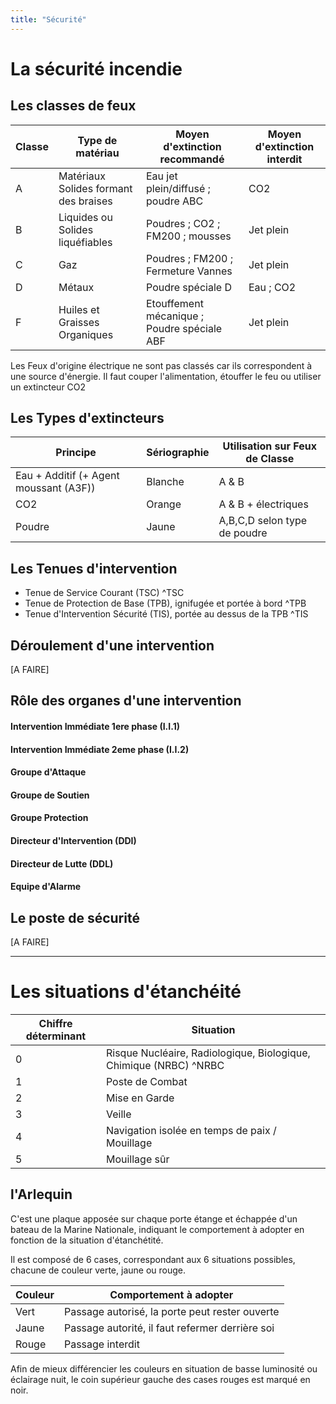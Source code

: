 ```yaml
---
title: "Sécurité"
---
```


# La sécurité incendie

## Les classes de feux

| Classe | Type de matériau                      | Moyen d'extinction recommandé               | Moyen d'extinction interdit |
| ------ | ------------------------------------- | ------------------------------------------- | --------------------------- |
| A      | Matériaux Solides formant des braises | Eau jet plein/diffusé ; poudre ABC          | CO2                         |
| B      | Liquides ou Solides liquéfiables      | Poudres ; CO2 ; FM200 ; mousses             | Jet plein                   |
| C      | Gaz                                   | Poudres ; FM200 ; Fermeture Vannes          | Jet plein                   |
| D      | Métaux                                | Poudre spéciale D                           | Eau ; CO2                   |
| F      | Huiles et Graisses Organiques         | Etouffement mécanique ; Poudre spéciale ABF | Jet plein                   |

Les Feux d'origine électrique ne sont pas classés car ils correspondent à une source d'énergie. Il faut couper l'alimentation, étouffer le feu ou utiliser un extincteur CO2

## Les Types d'extincteurs

| Principe                               | Sériographie | Utilisation sur Feux de Classe |
| -------------------------------------- | ------------ | ------------------------------ |
| Eau + Additif (+ Agent moussant (A3F)) | Blanche      | A & B                          |
| CO2                                    | Orange       | A & B + électriques            |
| Poudre                                 | Jaune        | A,B,C,D selon type de poudre   |

## Les Tenues d'intervention

- Tenue de Service Courant (TSC) ^TSC
- Tenue de Protection de Base (TPB), ignifugée et portée à bord ^TPB
- Tenue d'Intervention Sécurité (TIS), portée au dessus de la TPB ^TIS

## Déroulement d'une intervention

\[A FAIRE\]

## Rôle des organes d'une intervention

#### Intervention Immédiate 1ere phase (I.I.1)

#### Intervention Immédiate 2eme phase (I.I.2)

#### Groupe d'Attaque

#### Groupe de Soutien

#### Groupe Protection

#### Directeur d'Intervention (DDI)

#### Directeur de Lutte (DDL)

#### Equipe d'Alarme

## Le poste de sécurité

\[A FAIRE\]

___

# Les situations d'étanchéité

| Chiffre déterminant | Situation                                                   |
| ------------------- | ----------------------------------------------------------- |
| 0                   | Risque Nucléaire, Radiologique, Biologique, Chimique (NRBC) ^NRBC | 
| 1                   | Poste de Combat                                             |
| 2                   | Mise en Garde                                               |
| 3                   | Veille                                                      |
| 4                   | Navigation isolée en temps de paix / Mouillage              |
| 5                   | Mouillage sûr                                               |

## l'Arlequin

C'est une plaque apposée sur chaque porte étange et échappée d'un bateau de la Marine Nationale, indiquant le comportement à adopter en fonction de la situation d'étanchétité.

Il est composé de 6 cases, correspondant aux 6 situations possibles, chacune de couleur verte, jaune ou rouge.

| Couleur | Comportement à adopter                          |
| ------- | ----------------------------------------------- |
| Vert    | Passage autorisé, la porte peut rester ouverte  |
| Jaune   | Passage autorité, il faut refermer derrière soi |
| Rouge   | Passage interdit                                                |

Afin de mieux différencier les couleurs en situation de basse luminosité ou éclairage nuit, le coin supérieur gauche des cases rouges est marqué en noir.